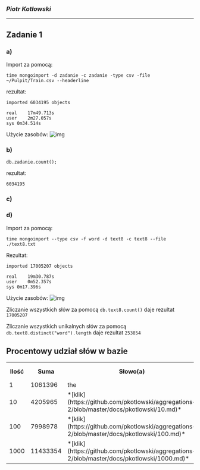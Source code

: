 ### *Piotr Kotłowski*

----

## Zadanie 1
### a)
Import za pomocą:
```
time mongoimport -d zadanie -c zadanie -type csv -file ~/Pulpit/Train.csv --headerline
```
rezultat:
```
imported 6034195 objects

real	17m49.713s
user	2m27.057s
sys	0m34.514s
```
Użycie zasobów:
![img](http://i44.tinypic.com/4tn5li.png)
### b)
```
db.zadanie.count();
```
rezultat:
```
6034195
```
### c)

### d)
Import za pomocą:
```
time mongoimport --type csv -f word -d text8 -c text8 --file ./text8.txt
```
Rezultat:
```
imported 17005207 objects

real	19m30.787s
user	0m52.357s
sys	0m17.396s
```
Użycie zasobów:
![img](http://tinypic.com/r/16i9swk/5.png)

Zliczanie wszystkich słów za pomocą ``` db.text8.count() ``` daje rezultat ``` 17005207 ```

Zliczanie wszystkich unikalnych słów za pomocą ``` db.text8.distinct("word").length ``` daje rezultat ``` 253854 ```


Procentowy udział słów w bazie
-------------

<table>
  <tr>
    <th>Ilość</th><th>Suma</th><th>Słowo(a)</th><th>Udział procentowy</th>
  </tr>
  <tr>
    <td>1</td><td>1061396</td><td>the</td><td>6,25%</td>
  </tr>
  <tr>
    <td>10</td><td>4205965</td><td>*[klik](https://github.com/pkotlowski/aggregations-2/blob/master/docs/pkotlowski/10.md)*
</td><td>24,73%</td>
  </tr>
 <tr>
    <td>100</td><td>7998978</td><td>*[klik](https://github.com/pkotlowski/aggregations-2/blob/master/docs/pkotlowski/100.md)*</td><td>47,03%</td>
  </tr>
 <tr>
    <td>1000</td><td>11433354</td><td>*[klik](https://github.com/pkotlowski/aggregations-2/blob/master/docs/pkotlowski/1000.md)*</td><td>67,23%</td>
  </tr>
</table>
